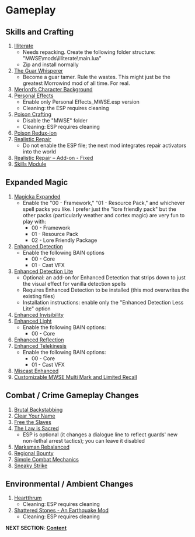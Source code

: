 # Gameplay 

## Skills and Crafting
1. [Illiterate](https://www.nexusmods.com/morrowind/mods/46600?)
	- Needs repacking. Create the following folder structure: "MWSE\mods\illiterate\main.lua"
	- Zip and install normally
1. [The Guar Whisperer](https://www.nexusmods.com/morrowind/mods/48247?)
	- Become a guar tamer. Rule the wastes. This might just be the greatest Morrowind mod of all time. For real.
1. [Merlord’s Character Background](https://www.nexusmods.com/morrowind/mods/46795?)
1. [Personal Effects](https://www.nexusmods.com/morrowind/mods/45338?)
	- Enable only Personal Effects_MWSE.esp version
	- Cleaning: the ESP requires cleaning
1. [Poison Crafting](https://www.nexusmods.com/morrowind/mods/45729?)
	- Disable the "MWSE" folder
	- Cleaning: ESP requires cleaning
1. [Poison Redux-ion](https://www.nexusmods.com/morrowind/mods/48948)
1. [Realistic Repair](https://www.nexusmods.com/morrowind/mods/46673?)
	- Do not enable the ESP file; the next mod integrates repair activators into the world
1. [Realistic Repair – Add-on - Fixed](https://mega.nz/file/KlJFTIbD#lRK6t8tOmyhjVYRS6FP95CIu2-GCyKtqf0E7gNrkuO4)
1. [Skills Module](https://www.nexusmods.com/morrowind/mods/46034?)

## Expanded Magic
1. [Magicka Expanded](https://www.nexusmods.com/morrowind/mods/47111?)
	- Enable the "00 - Framework," "01 - Resource Pack," and whichever spell packs you like. I prefer just the "lore friendly pack" but the other packs (particularly weather and cortex magic) are very fun to play with:
		- 00 - Framework
		- 01 - Resource Pack
		- 02 - Lore Friendly Package
1. [Enhanced Detection](https://www.nexusmods.com/morrowind/mods/47480?)
	- Enable the following BAIN options
		- 00 - Core
		- 01 - Cast VFX
1. [Enhanced Detection Lite](https://www.nexusmods.com/morrowind/mods/48471?)
	- Optional: an add-on for Enhanced Detection that strips down to just the visual effect for vanilla detection spells
	- Requires Enhanced Detection to be installed (this mod overwrites the existing files)
	- Installation instructions: enable only the "Enhanced Detection Less Lite" option
1. [Enhanced Invisibility](https://www.nexusmods.com/morrowind/mods/47565?)
1. [Enhanced Light](https://www.nexusmods.com/morrowind/mods/47672?)
	- Enable the following BAIN options:
		- 00 - Core
1. [Enhanced Reflection](https://www.nexusmods.com/morrowind/mods/48956)
1. [Enhanced Telekinesis](https://www.nexusmods.com/morrowind/mods/47534?)
	- Enable the following BAIN options:
		- 00 - Core
		- 01 - Cast VFX
1. [Miscast Enhanced](https://www.nexusmods.com/morrowind/mods/47948?)
1. [Customizable MWSE Multi Mark and Limited Recall](https://www.nexusmods.com/morrowind/mods/47065?)

## Combat / Crime Gameplay Changes
1. [Brutal Backstabbing](https://www.nexusmods.com/morrowind/mods/45890?)
1. [Clear Your Name](https://www.nexusmods.com/morrowind/mods/43786?)
1. [Free the Slaves](https://www.nexusmods.com/morrowind/mods/45191?)
1. [The Law is Sacred](https://www.nexusmods.com/morrowind/mods/48130?)
	- ESP is optional (it changes a dialogue line to reflect guards' new non-lethal arrest tactics); you can leave it disabled
1. [Marksman Rebalanced](https://www.nexusmods.com/morrowind/mods/46715?)
1. [Regional Bounty](https://www.nexusmods.com/morrowind/mods/47285?)
1. [Simple Combat Mechanics](https://www.nexusmods.com/morrowind/mods/48921)
1. [Sneaky Strike](https://www.nexusmods.com/morrowind/mods/48317)

## Environmental / Ambient Changes
1. [Heartthrum](https://www.nexusmods.com/morrowind/mods/47178?)
	- Cleaning: ESP requires cleaning
1. [Shattered Stones - An Earthquake Mod](https://www.nexusmods.com/morrowind/mods/45105?)
	- Cleaning: ESP requires cleaning


**NEXT SECTION**:
[**Content**](https://github.com/doublemoulinet/Morrowind-Modular-Mod-Guide/blob/master/CONTENT.md)